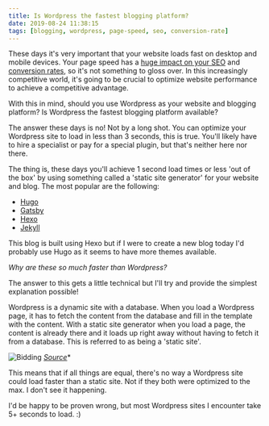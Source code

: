 ```yaml
---
title: Is Wordpress the fastest blogging platform?
date: 2019-08-24 11:38:15
tags: [blogging, wordpress, page-speed, seo, conversion-rate]
---
```


These days it's very important that your website loads fast on desktop and mobile devices. Your page speed has a [huge impact on your SEO](https://searchengineland.com/google-speed-update-page-speed-will-become-ranking-factor-mobile-search-289904) and [conversion rates](https://www.cloudflare.com/learning/performance/more/website-performance-conversion-rates/), so it's not something to gloss over. In this increasingly competitive world, it's going to be crucial to optimize website performance to achieve a competitive advantage.

With this in mind, should you use Wordpress as your website and blogging platform? Is Wordpress the fastest blogging platform available?

The answer these days is no! Not by a long shot. You can optimize your Wordpress site to load in less than 3 seconds, this is true. You'll likely have to hire a specialist or pay for a special plugin, but that's neither here nor there.

The thing is, these days you'll achieve 1 second load times or less 'out of the box' by using something called a 'static site generator' for your website and blog. The most popular are the following:

- [Hugo](https://gohugo.io/)
- [Gatsby](https://www.gatsbyjs.org/)
- [Hexo](https://hexo.io/) 
- [Jekyll](https://jekyllrb.com/)

This blog is built using Hexo but if I were to create a new blog today I'd probably use Hugo as it seems to have more themes available.

*Why are these so much faster than Wordpress?*

The answer to this gets a little technical but I'll try and provide the simplest explanation possible!

Wordpress is a dynamic site with a database. When you load a Wordpress page, it has to fetch the content from the database and fill in the template with the content. With a static site generator when you load a page, the content is already there and it loads up right away without having to fetch it from a database. This is referred to as being a 'static site'.

![Bidding](/content/static-vs-dynamic-website.jpg)
*[Source](https://www.stevespence.net/courses/writing-for-digital-media/images/static-vs-dynamic-website.jpg)**

This means that if all things are equal, there's no way a Wordpress site could load faster than a static site. Not if they both were optimized to the max. I don't see it happening.

I'd be happy to be proven wrong, but most Wordpress sites I encounter take 5+ seconds to load. :)
